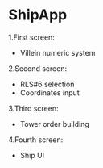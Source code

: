 # ShipApp
1.First screen: 
  * Villein numeric system
	
2.Second screen:
  * RLS#6 selection
  * Coordinates input
	
3.Third screen:
  * Tower order building

4.Fourth screen:
  * Ship UI